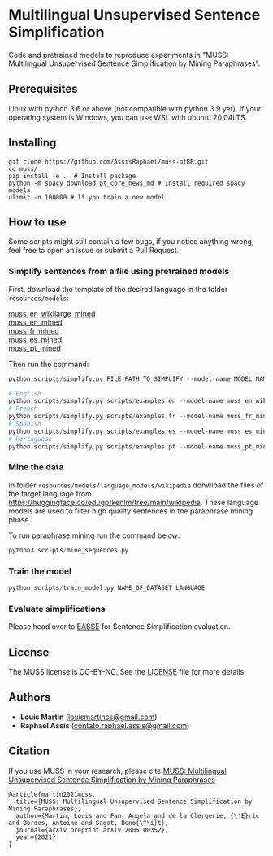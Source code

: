 # Multilingual Unsupervised Sentence Simplification

Code and pretrained models to reproduce experiments in "MUSS: Multilingual Unsupervised Sentence Simplification by Mining Paraphrases".

## Prerequisites

Linux with python 3.6 or above (not compatible with python 3.9 yet). If your operating system is Windows, you can use WSL with ubuntu 20.04LTS. 

## Installing

```
git clone https://github.com/AssisRaphael/muss-ptBR.git
cd muss/
pip install -e .  # Install package
python -m spacy download pt_core_news_md # Install required spacy models
ulimit -n 100000 # If you train a new model
```

## How to use
Some scripts might still contain a few bugs, if you notice anything wrong, feel free to open an issue or submit a Pull Request.

### Simplify sentences from a file using pretrained models

First, download the template of the desired language in the folder `resources/models`:

[muss_en_wikilarge_mined](https://dl.fbaipublicfiles.com/muss/muss_en_wikilarge_mined.tar.gz)  
[muss_en_mined](https://dl.fbaipublicfiles.com/muss/muss_en_mined.tar.gz)  
[muss_fr_mined](https://dl.fbaipublicfiles.com/muss/muss_fr_mined.tar.gz)  
[muss_es_mined](https://dl.fbaipublicfiles.com/muss/muss_es_mined.tar.gz)  
[muss_pt_mined](https://drive.google.com/uc?export=download&id=1QcSHDjTtsBYSX95NvL_gefrQ2IkzpH-4) 

Then run the command:
```python
python scripts/simplify.py FILE_PATH_TO_SIMPLIFY --model-name MODEL_NAME

# English
python scripts/simplify.py scripts/examples.en --model-name muss_en_wikilarge_mined
# French
python scripts/simplify.py scripts/examples.fr --model-name muss_fr_mined
# Spanish
python scripts/simplify.py scripts/examples.es --model-name muss_es_mined
# Portuguese
python scripts/simplify.py scripts/examples.pt --model-name muss_pt_mined
``` 

### Mine the data
In folder `resources/models/language_models/wikipedia` donwload the files of the target language from https://huggingface.co/edugp/kenlm/tree/main/wikipedia. These language models are used to filter high quality sentences in the paraphrase mining phase.

To run paraphrase mining run the command below:

```python
python3 scripts/mine_sequences.py
```

### Train the model
```python
python scripts/train_model.py NAME_OF_DATASET LANGUAGE
```

### Evaluate simplifications
Please head over to [EASSE](https://github.com/feralvam/easse/) for Sentence Simplification evaluation.


## License

The MUSS license is CC-BY-NC. See the [LICENSE](LICENSE) file for more details.

## Authors

* **Louis Martin** ([louismartincs@gmail.com](mailto:louismartincs@gmail.com))
* **Raphael Assis** ([contato.raphael.assis@gmail.com](mailto:contato.raphael.assis@gmail.com))


## Citation

If you use MUSS in your research, please cite [MUSS: Multilingual Unsupervised Sentence Simplification by Mining Paraphrases](https://arxiv.org/abs/2005.00352)

```
@article{martin2021muss,
  title={MUSS: Multilingual Unsupervised Sentence Simplification by Mining Paraphrases},
  author={Martin, Louis and Fan, Angela and de la Clergerie, {\'E}ric and Bordes, Antoine and Sagot, Beno{\^\i}t},
  journal={arXiv preprint arXiv:2005.00352},
  year={2021}
}
```
